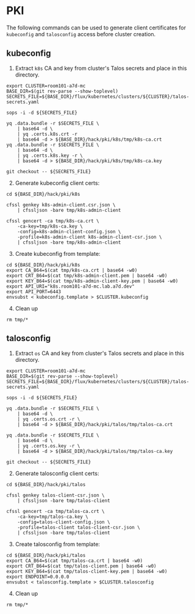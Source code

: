 # PKI

The following commands can be used to generate client certificates for `kubeconfig` and `talosconfig` access before cluster creation.

## kubeconfig

1. Extract `k8s` CA and key from cluster's Talos secrets and place in this directory.

```
export CLUSTER=room101-a7d-mc
BASE_DIR=$(git rev-parse --show-toplevel)
SECRETS_FILE=${BASE_DIR}/flux/kubernetes/clusters/${CLUSTER}/talos-secrets.yaml

sops -i -d ${SECRETS_FILE}

yq .data.bundle -r $SECRETS_FILE \
    | base64 -d \
    | yq .certs.k8s.crt -r
    | base64 -d > ${BASE_DIR}/hack/pki/k8s/tmp/k8s-ca.crt
yq .data.bundle -r $SECRETS_FILE \
    | base64 -d \
    | yq .certs.k8s.key -r \
    | base64 -d > ${BASE_DIR}/hack/pki/k8s/tmp/k8s-ca.key

git checkout -- ${SECRETS_FILE}
```

2. Generate kubeconfig client certs:

```
cd ${BASE_DIR}/hack/pki/k8s

cfssl genkey k8s-admin-client.csr.json \
    | cfssljson -bare tmp/k8s-admin-client

cfssl gencert -ca tmp/k8s-ca.crt \
    -ca-key=tmp/k8s-ca.key \
    -config=k8s-admin-client-config.json \
    -profile=k8s-admin-client k8s-admin-client-csr.json \
    | cfssljson -bare tmp/k8s-admin-client
```

3. Create kubeconfig from template:

```
cd ${BASE_DIR}/hack/pki/k8s
export CA_B64=$(cat tmp/k8s-ca.crt | base64 -w0)
export CRT_B64=$(cat tmp/k8s-admin-client.pem | base64 -w0)
export KEY_B64=$(cat tmp/k8s-admin-client-key.pem | base64 -w0)
export API_URI="k8s.room101-a7d-mc.lab.a7d.dev"
export API_PORT=6443
envsubst < kubeconfig.template > $CLUSTER.kubeconfig
```

4. Clean up

```
rm tmp/*
```

## talosconfig

1. Extract `os` CA and key from cluster's Talos secrets and place in this directory.

```
export CLUSTER=room101-a7d-mc
BASE_DIR=$(git rev-parse --show-toplevel)
SECRETS_FILE=${BASE_DIR}/flux/kubernetes/clusters/${CLUSTER}/talos-secrets.yaml

sops -i -d ${SECRETS_FILE}

yq .data.bundle -r $SECRETS_FILE \
    | base64 -d \
    | yq .certs.os.crt -r \
    | base64 -d > ${BASE_DIR}/hack/pki/talos/tmp/talos-ca.crt

yq .data.bundle -r $SECRETS_FILE \
    | base64 -d \
    | yq .certs.os.key -r \
    | base64 -d > ${BASE_DIR}/hack/pki/talos/tmp/talos-ca.key

git checkout -- ${SECRETS_FILE}
```

2. Generate talosconfig client certs:

```
cd ${BASE_DIR}/hack/pki/talos

cfssl genkey talos-client-csr.json \
    | cfssljson -bare tmp/talos-client

cfssl gencert -ca tmp/talos-ca.crt \
    -ca-key=tmp/talos-ca.key \
    -config=talos-client-config.json \
    -profile=talos-client talos-client-csr.json \
    | cfssljson -bare tmp/talos-client
```

3. Create talosconfig from template:

```
cd ${BASE_DIR}/hack/pki/talos
export CA_B64=$(cat tmp/talos-ca.crt | base64 -w0)
export CRT_B64=$(cat tmp/talos-client.pem | base64 -w0)
export KEY_B64=$(cat tmp/talos-client-key.pem | base64 -w0)
export ENDPOINT=0.0.0.0
envsubst < talosconfig.template > $CLUSTER.talosconfig
```

4. Clean up

```
rm tmp/*
```
